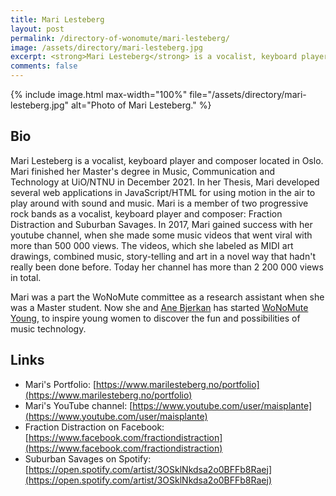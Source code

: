 ```yaml
---
title: Mari Lesteberg
layout: post
permalink: /directory-of-wonomute/mari-lesteberg/
image: /assets/directory/mari-lesteberg.jpg
excerpt: <strong>Mari Lesteberg</strong> is a vocalist, keyboard player, composer and producer, located in Oslo. Mari finished her bachelor degree in Musicology from the University of Oslo in 2018. From autumn 2018 she attended the master programme Music, Communication and Technology at UiO/NTNU. In addition to her master studies, Mari composes music and is a member of two progressive rock bands.
comments: false
---
```


<div class="directory-post">
{% include image.html
max-width="100%" file="/assets/directory/mari-lesteberg.jpg" alt="Photo of Mari Lesteberg." %}
</div>

## Bio

Mari Lesteberg is a vocalist, keyboard player and composer located in Oslo. Mari finished her Master's degree in Music, Communication and Technology at UiO/NTNU in December 2021. In her Thesis, Mari developed several web applications in JavaScript/HTML for using motion in the air to play around with sound and music. Mari is a member of two progressive rock bands as a vocalist, keyboard player and composer: Fraction Distraction and Suburban Savages. In 2017, Mari gained success with her youtube channel, when she made some music videos that went viral with more than 500 000 views. The videos, which she labeled as MIDI art drawings, combined music, story-telling and art in a novel way that hadn't really been done before. Today her channel has more than 2 200 000 views in total.

Mari was a part the WoNoMute committee as a research assistant when she was a Master student. Now she and [Ane Bjerkan](https://wonomute.no/directory-of-wonomute/ane-bjerkan/) has started [WoNoMute Young](https://wonomute.no/wonomuteyoung/om_oss), to inspire young women to discover the fun and possibilities of music technology.


## Links

* Mari's Portfolio: [https://www.marilesteberg.no/portfolio](https://www.marilesteberg.no/portfolio)
* Mari's YouTube channel: [https://www.youtube.com/user/maisplante](https://www.youtube.com/user/maisplante)
* Fraction Distraction on Facebook: [https://www.facebook.com/fractiondistraction](https://www.facebook.com/fractiondistraction)
* Suburban Savages on Spotify: [https://open.spotify.com/artist/3OSklNkdsa2o0BFFb8Raej](https://open.spotify.com/artist/3OSklNkdsa2o0BFFb8Raej)
